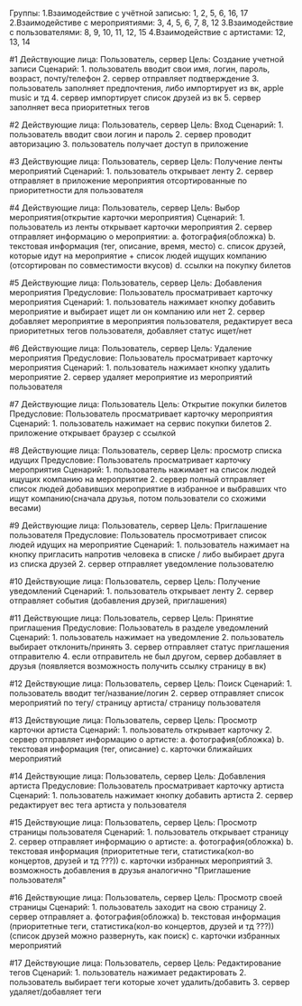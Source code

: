 Группы:
	1.Взаимодействие с учётной записью: 1, 2, 5, 6, 16, 17
	2.Взаимодейстиве с мероприятиями: 3, 4, 5, 6, 7, 8, 12
	3.Взаимодействие с пользователями: 8, 9, 10, 11, 12, 15
	4.Взаимодействие с артистами: 12, 13, 14


 

#1
Действующие лица: Пользователь, сервер
Цель: Создание учетной записи
Сценарий:
	1. пользователь вводит свои имя, логин, пароль, возраст, почту/телефон
	2. сервер отправляет подтверждение
	3. пользователь заполняет предпочтения, либо импортирует из вк, apple music и тд
	4. сервер импортирует список друзей из вк
	5. сервер заполняет веса приоритетных тегов

#2
Действующие лица: Пользователь, сервер
Цель: Вход
Сценарий:
	1. пользователь вводит свои логин и пароль
	2. сервер проводит авторизацию
	3. пользователь получает доступ в приложение

#3
Действующие лица: Пользователь, сервер
Цель: Получение ленты мероприятий
Сценарий:
	1. пользователь открывает ленту
	2. сервер отправляет в приложение мероприятия отсортированные по приоритетности для пользователя

#4
Действующие лица: Пользователь, сервер
Цель: Выбор мероприятия(открытие карточки мероприятия)
Сценарий:
	1. пользователь из ленты открывает карточки мероприятия
	2. сервер отправляет информацию о мероприятии:
		a. фотография(обложка)
		b. текстовая информация (тег, описание, время, место)
		c. список друзей, которые идут на мероприятие + список людей ищущих компанию (отсортирован по совместимости вкусов)
		d. ссылки на покупку билетов

#5
Действующие лица: Пользователь, сервер
Цель: Добавления мероприятия 
Предусловие: Пользователь просматривает карточку мероприятия
Сценарий:
	1. пользователь нажимает кнопку добавить мероприятие и выбирает ищет ли он компанию или нет
	2. сервер добавляет мероприятие в мероприятия пользователя, редактирует веса приоритетных тегов пользователя, добавляет статус ищет/нет

#6
Действующие лица: Пользователь, сервер
Цель: Удаление мероприятия 
Предусловие: Пользователь просматривает карточку мероприятия
Сценарий:
	1. пользователь нажимает кнопку удалить мероприятие 
	2. сервер удаляет мероприятие из мероприятий пользователя

#7
Действующие лица: Пользователь
Цель: Открытие покупки билетов
Предусловие: Пользователь просматривает карточку мероприятия
Сценарий:
	1. пользователь нажимает на сервис покупки билетов
	2. приложение открывает браузер с ссылкой

#8
Действующие лица: Пользователь, сервер
Цель: просмотр списка идущих
Предусловие: Пользователь просматривает карточку мероприятия
Сценарий:
	1. пользователь нажимает на список людей ищущих компанию на мероприятие
	2. сервер полный отправляет список людей добавивших мероприятие в избранное и выбравших что ищут компанию(сначала друзья, потом пользователи со схожими весами)

#9
Действующие лица: Пользователь, сервер
Цель: Приглашение пользователя
Предусловие: Пользователь просмотривает список людей идущих на мероприятие
Сценарий:
	1. пользователь нажимает на кнопку пригласить напротив человека в списке / либо выбирает друга из списка друзей
	2. сервер отправляет уведомление пользователю

#10
Действующие лица: Пользователь, сервер
Цель: Получение уведомлений
Сценарий:
	1. пользователь открывает ленту
	2. сервер отправляет события (добавления друзей, приглашения)

#11
Действующие лица: Пользователь, сервер
Цель: Принятие приглашения
Предусловие: Пользователь в разделе уведомлений
Сценарий:
	1. пользователь нажимает на уведомление
	2. пользователь выбирает отклонить/принять
	3. сервер отправляет статус приглашения отправителю
	4. если отправитель не был другом, сервер добавляет в друзья (появляется возможность получить ссылку страницу в вк)

#12
Действующие лица: Пользователь, сервер
Цель: Поиск
Сценарий:
	1. пользователь вводит тег/название/логин
	2. сервер отправляет список мероприятий по тегу/ страницу артиста/ страницу пользователя

#13
Действующие лица: Пользователь, сервер
Цель: Просмотр карточки артиста
Сценарий:
	1. пользователь открывает карточку
	2. сервер отправляет информацию о артисте:
		a. фотография(обложка)
		b. текстовая информация (тег, описание)
		с. карточки ближайших мероприятий

#14
Действующие лица: Пользователь, сервер
Цель: Добавления артиста
Предусловие: Пользователь просматривает карточку артиста
Сценарий:
	1. пользователь нажимает кнопку добавить артиста
	2. сервер  редактирует вес тега артиста у пользователя

#15
Действующие лица: Пользователь, сервер
Цель: Просмотр страницы пользователя
Сценарий:
	1. пользователь открывает страницу
	2. сервер отправляет информацию о артисте:
		a. фотография(обложка)
		b. текстовая информация (приоритетные теги, статистика(кол-во концертов, друзей и тд ???))
		с. карточки избранных мероприятий
	3. возможность добавления в друзья аналогично "Приглашение пользователя"

#16
Действующие лица: Пользователь, сервер
Цель: Просмотр своей страницы
Сценарий:
	1. пользователь заходит на свою страницу
	2. сервер отправляет 
		a. фотография(обложка)
		b. текстовая информация (приоритетные теги, статистика(кол-во концертов, друзей и тд ???)) (список друзей можно развернуть, как поиск)
		с. карточки избранных мероприятий

#17
Действующие лица: Пользователь, сервер
Цель: Редактирование тегов
Сценарий:
	1. пользователь нажимает редактировать
	2. пользователь выбирает теги которые хочет удалить/добавить
	3. сервер удаляет/добавляет теги

